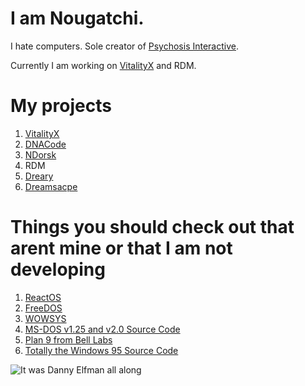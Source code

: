 # I am Nougatchi.

I hate computers. Sole creator of [Psychosis Interactive](https://github.com/psychosisinteractive).

Currently I am working on [VitalityX](https://github.com/psychosisinteractive/vitalityx) and RDM.

# My projects
1. [VitalityX](https://github.com/psychosisinteractive/vitalityx)
2. [DNACode](https://github.com/nougatchi/dnacode00)
3. [NDorsk](https://github.com/nougatchi/ndorsk)
4. RDM
5. [Dreary](https://github.com/nougatchi/dreary)
6. [Dreamsacpe](https://github.com/nougatchi/dreamscape)

# Things you should check out that arent mine or that I am not developing
1. [ReactOS](https://github.com/reactos/reactos)
2. [FreeDOS](https://github.com/FDOS/kernel)
3. [WOWSYS](https://github.com/lighterlightbulb/WOWSYS) 
4. [MS-DOS v1.25 and v2.0 Source Code](https://github.com/microsoft/MS-DOS)
5. [Plan 9 from Bell Labs](https://github.com/brho/plan9)
6. [Totally the Windows 95 Source Code](https://www.cs.earlham.edu/~skylar/humor/Unix/win95.source.code.htm)

![It was Danny Elfman all along](https://raw.githubusercontent.com/nougatchi/nougatchi/master/dannysez.png)

